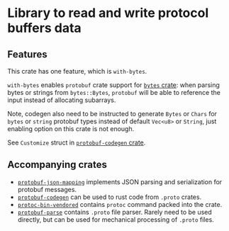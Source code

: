 <!-- cargo-sync-readme start -->

# Library to read and write protocol buffers data

## Features

This crate has one feature, which is `with-bytes`.

`with-bytes` enables `protobuf` crate support for
[`bytes` crate](https://github.com/tokio-rs/bytes):
when parsing bytes or strings from `bytes::Bytes`,
`protobuf` will be able to reference the input instead of allocating subarrays.

Note, codegen also need to be instructed to generate `Bytes` or `Chars` for
`bytes` or `string` protobuf types instead of default `Vec<u8>` or `String`,
just enabling option on this crate is not enough.

See `Customize` struct in [`protobuf-codegen` crate](https://docs.rs/protobuf-codegen).

## Accompanying crates

* [`protobuf-json-mapping`](https://docs.rs/protobuf-json-mapping)
  implements JSON parsing and serialization for protobuf messages.
* [`protobuf-codegen`](https://docs.rs/protobuf-codegen)
  can be used to rust code from `.proto` crates.
* [`protoc-bin-vendored`](https://docs.rs/protoc-bin-vendored)
  contains `protoc` command packed into the crate.
* [`protobuf-parse`](https://docs.rs/protobuf-parse) contains
  `.proto` file parser. Rarely need to be used directly,
  but can be used for mechanical processing of `.proto` files.

<!-- cargo-sync-readme end -->
